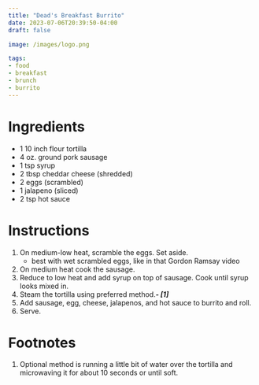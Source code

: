 ```yaml
---
title: "Dead's Breakfast Burrito"
date: 2023-07-06T20:39:50-04:00
draft: false

image: /images/logo.png

tags:
- food
- breakfast
- brunch
- burrito
---
```


# Ingredients
- 1 10 inch flour tortilla
- 4 oz. ground pork sausage
- 1 tsp syrup
- 2 tbsp cheddar cheese (shredded)
- 2 eggs (scrambled)
- 1 jalapeno (sliced)
- 2 tsp hot sauce

# Instructions
1. On medium-low heat, scramble the eggs. Set aside.
    - best with wet scrambled eggs, like in that Gordon Ramsay video
1. On medium heat cook the sausage.
1. Reduce to low heat and add syrup on top of sausage. Cook until syrup looks mixed in.
1. Steam the tortilla using preferred method.***- [1]***
1. Add sausage, egg, cheese, jalapenos, and hot sauce to burrito and roll.
1. Serve.

<div class="footnotes">

# Footnotes
1. Optional method is running a little bit of water over the tortilla and microwaving it for about 10 seconds or until soft.

</div>
